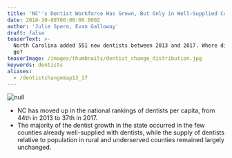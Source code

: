 ```yaml
---
title: 'NC''s Dentist Workforce Has Grown, But Only in Well-Supplied Counties'
date: 2018-10-08T00:00:00.000Z
author: 'Julie Spero, Evan Galloway'
draft: false
teaserText: >-
  North Carolina added 551 new dentists between 2013 and 2017. Where did they
  go?
teaserImage: /images/thumbnails/dentist_change_distribution.jpg
keywords: dentists
aliases:
  - /dentistchangemap13_17
---
```



![null](/images/posts/dentist_compare_change_to_genpop_for_web.png)

* NC has moved up in the national rankings of dentists per capita, from 44th in 2013 to 37th in 2017.
* The majority of the dentist growth in the state occurred in the few counties already well-supplied with dentists, while the supply of dentists relative to population in rural and underserved counties remained largely unchanged.
